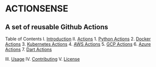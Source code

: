 # ACTIONSENSE
A set of reusable Github Actions
----

Table of Contents
I. [Introduction](#introduction)
II. [Actions](#actions)
    1. [Python Actions](#python-actions)
    2. [Docker Actions](#docker-actions)
    3. [Kubernetes Actions](#kubernetes-actions)
    4. [AWS Actions](#aws-actions)
    5. [GCP Actions](#gcp-actions)
    6. [Azure Actions](#azure-actions)
    7. [Dart Actions](#dart-actions)
    
III. [Usage](#usage)
IV. [Contributing](#contributing)
V. [License](#license)

    